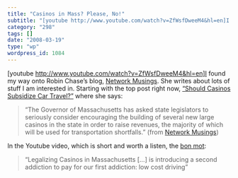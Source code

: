 ```yaml
---
title: "Casinos in Mass? Please, No!"
subtitle: "[youtube http://www.youtube.com/watch?v=ZfWsfDweeM4&hl=en]I found my way onto Robin Chase’s blog, [N..."
category: "298"
tags: []
date: "2008-03-19"
type: "wp"
wordpress_id: 1084
---
```

[youtube http://www.youtube.com/watch?v=ZfWsfDweeM4&hl=en]I found my way onto Robin Chase’s blog, [Network Musings](http://networkmusings.blogspot.com/). She writes about lots of stuff I am interested in. Starting with the top post right now, [“Should Casinos Subsidize Car Travel?”](http://networkmusings.blogspot.com/2008/03/casinos-and-cars.html) where she says:
> “The Governor of Massachusetts has asked state legislators to seriously consider encouraging the building of several new large casinos in the state in order to raise revenues, the majority of which will be used for transportation shortfalls.” (from [Network Musings](http://networkmusings.blogspot.com/))

In the Youtube video, which is short and worth a listen, the [bon mot](http://en.wiktionary.org/wiki/bon_mot):

> “Legalizing Casinos in Massachusetts […] is introducing a second addiction to pay for our first addiction: low cost driving”